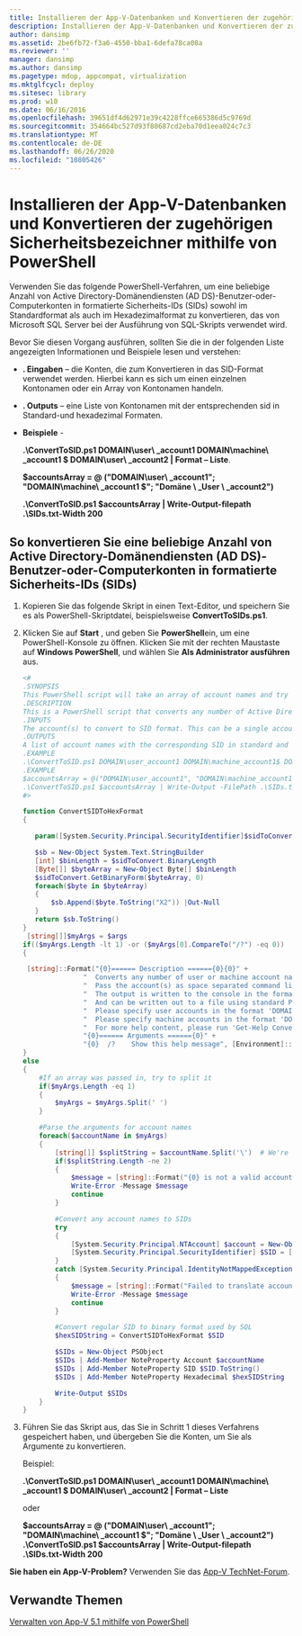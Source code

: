 ```yaml
---
title: Installieren der App-V-Datenbanken und Konvertieren der zugehörigen Sicherheitsbezeichner mithilfe von PowerShell
description: Installieren der App-V-Datenbanken und Konvertieren der zugehörigen Sicherheitsbezeichner mithilfe von PowerShell
author: dansimp
ms.assetid: 2be6fb72-f3a6-4550-bba1-6defa78ca08a
ms.reviewer: ''
manager: dansimp
ms.author: dansimp
ms.pagetype: mdop, appcompat, virtualization
ms.mktglfcycl: deploy
ms.sitesec: library
ms.prod: w10
ms.date: 06/16/2016
ms.openlocfilehash: 39651df4d62971e39c4228ffce665386d5c9769d
ms.sourcegitcommit: 354664bc527d93f80687cd2eba70d1eea024c7c3
ms.translationtype: MT
ms.contentlocale: de-DE
ms.lasthandoff: 06/26/2020
ms.locfileid: "10805426"
---
```

# Installieren der App-V-Datenbanken und Konvertieren der zugehörigen Sicherheitsbezeichner mithilfe von PowerShell

Verwenden Sie das folgende PowerShell-Verfahren, um eine beliebige Anzahl von Active Directory-Domänendiensten (AD DS)-Benutzer-oder-Computerkonten in formatierte Sicherheits-IDs (SIDs) sowohl im Standardformat als auch im Hexadezimalformat zu konvertieren, das von Microsoft SQL Server bei der Ausführung von SQL-Skripts verwendet wird.

Bevor Sie diesen Vorgang ausführen, sollten Sie die in der folgenden Liste angezeigten Informationen und Beispiele lesen und verstehen:

- **. Eingaben** – die Konten, die zum Konvertieren in das SID-Format verwendet werden. Hierbei kann es sich um einen einzelnen Kontonamen oder ein Array von Kontonamen handeln.

- **. Outputs** – eine Liste von Kontonamen mit der entsprechenden sid in Standard-und hexadezimal Formaten.

- **Beispiele** -

    **.\\ConvertToSID.ps1 DOMAIN\\user\ _account1 DOMAIN\\machine\ _account1 $ DOMAIN\\user\ _account2 | Format – Liste**.

    **$accountsArray = @ ("DOMAIN\\user\ _account1"; "DOMAIN\\machine\ _account1 $"; "Domäne \ _User \ _account2")**

    **.\\ConvertToSID.ps1 $accountsArray | Write-Output-filepath .\\SIDs.txt-Width 200**

## So konvertieren Sie eine beliebige Anzahl von Active Directory-Domänendiensten (AD DS)-Benutzer-oder-Computerkonten in formatierte Sicherheits-IDs (SIDs)

1. Kopieren Sie das folgende Skript in einen Text-Editor, und speichern Sie es als PowerShell-Skriptdatei, beispielsweise **ConvertToSIDs.ps1**.
1. Klicken Sie auf **Start** , und geben Sie **PowerShell**ein, um eine PowerShell-Konsole zu öffnen. Klicken Sie mit der rechten Maustaste auf **Windows PowerShell**, und wählen Sie **Als Administrator ausführen** aus.

   ```powershell
   <#
   .SYNOPSIS
   This PowerShell script will take an array of account names and try to convert each of them to the corresponding SID in standard and hexadecimal formats.
   .DESCRIPTION
   This is a PowerShell script that converts any number of Active Directory (AD) user or machine accounts into formatted Security Identifiers (SIDs) both in the standard format and in the hexadecimal format used by SQL server when running SQL scripts.
   .INPUTS
   The account(s) to convert to SID format. This can be a single account name or an array of account names. Please see examples below.
   .OUTPUTS
   A list of account names with the corresponding SID in standard and hexadecimal formats
   .EXAMPLE
   .\ConvertToSID.ps1 DOMAIN\user_account1 DOMAIN\machine_account1$ DOMAIN\user_account2 | Format-List
   .EXAMPLE
   $accountsArray = @("DOMAIN\user_account1", "DOMAIN\machine_account1$", "DOMAIN_user_account2")
   .\ConvertToSID.ps1 $accountsArray | Write-Output -FilePath .\SIDs.txt -Width 200
   #>

   function ConvertSIDToHexFormat
   {

      param([System.Security.Principal.SecurityIdentifier]$sidToConvert)

      $sb = New-Object System.Text.StringBuilder
      [int] $binLength = $sidToConvert.BinaryLength
      [Byte[]] $byteArray = New-Object Byte[] $binLength
      $sidToConvert.GetBinaryForm($byteArray, 0)
      foreach($byte in $byteArray)
      {
          $sb.Append($byte.ToString("X2")) |Out-Null
      }
      return $sb.ToString()
   }
    [string[]]$myArgs = $args
   if(($myArgs.Length -lt 1) -or ($myArgs[0].CompareTo("/?") -eq 0))
   {

    [string]::Format("{0}====== Description ======{0}{0}" +
                  "  Converts any number of user or machine account names to string and hexadecimal SIDs.{0}" +
                  "  Pass the account(s) as space separated command line parameters. (For example 'ConvertToSID.ps1 DOMAIN\Account1 DOMAIN\Account2 ...'){0}" +
                  "  The output is written to the console in the format 'Account name    SID as string   SID as hexadecimal'{0}" +
                  "  And can be written out to a file using standard PowerShell redirection{0}" +
                  "  Please specify user accounts in the format 'DOMAIN\username'{0}" +
                  "  Please specify machine accounts in the format 'DOMAIN\machinename$'{0}" +
                  "  For more help content, please run 'Get-Help ConvertToSID.ps1'{0}" +
                  "{0}====== Arguments ======{0}" +
                  "{0}  /?    Show this help message", [Environment]::NewLine)
   }
   else
   {
       #If an array was passed in, try to split it
       if($myArgs.Length -eq 1)
       {
           $myArgs = $myArgs.Split(' ')
       }

       #Parse the arguments for account names
       foreach($accountName in $myArgs)
       {
           [string[]] $splitString = $accountName.Split('\')  # We're looking for the format "DOMAIN\Account" so anything that does not match, we reject
           if($splitString.Length -ne 2)
           {
               $message = [string]::Format("{0} is not a valid account name. Expected format 'Domain\username' for user accounts or 'DOMAIN\machinename$' for machine accounts.", $accountName)
               Write-Error -Message $message
               continue
           }

           #Convert any account names to SIDs
           try
           {
               [System.Security.Principal.NTAccount] $account = New-Object System.Security.Principal.NTAccount($splitString[0], $splitString[1])
               [System.Security.Principal.SecurityIdentifier] $SID = [System.Security.Principal.SecurityIdentifier]($account.Translate([System.Security.Principal.SecurityIdentifier]))
           }
           catch [System.Security.Principal.IdentityNotMappedException]
           {
               $message = [string]::Format("Failed to translate account object '{0}' to a SID. Please verify that this is a valid user or machine account.", $account.ToString())
               Write-Error -Message $message
               continue
           }

           #Convert regular SID to binary format used by SQL
           $hexSIDString = ConvertSIDToHexFormat $SID

           $SIDs = New-Object PSObject
           $SIDs | Add-Member NoteProperty Account $accountName
           $SIDs | Add-Member NoteProperty SID $SID.ToString()
           $SIDs | Add-Member NoteProperty Hexadecimal $hexSIDString

           Write-Output $SIDs
       }
   }
   ```

1. Führen Sie das Skript aus, das Sie in Schritt 1 dieses Verfahrens gespeichert haben, und übergeben Sie die Konten, um Sie als Argumente zu konvertieren.

   Beispiel:

   **.\\ConvertToSID.ps1 DOMAIN\\user\ _account1 DOMAIN\\machine\ _account1 $ DOMAIN\\user\ _account2 | Format – Liste**
   
   oder
   
   **$accountsArray = @ ("DOMAIN\\user\ _account1"; "DOMAIN\\machine\ _account1 $"; "Domäne \ _User \ _account2")** 
    **.\\ConvertToSID.ps1 $accountsArray | Write-Output-filepath .\\SIDs.txt-Width 200**

**Sie haben ein App-V-Problem?** Verwenden Sie das [App-V TechNet-Forum](https://social.technet.microsoft.com/Forums/home?forum=mdopappv).

## Verwandte Themen

[Verwalten von App-V 5.1 mithilfe von PowerShell](administering-app-v-51-by-using-powershell.md)
